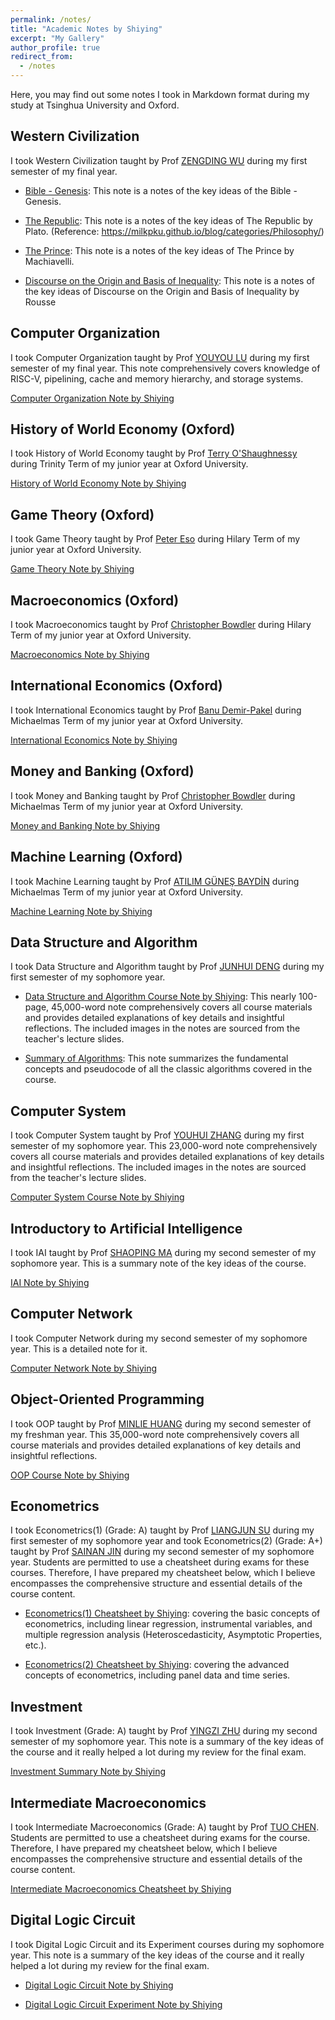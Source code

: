 ```yaml
---
permalink: /notes/
title: "Academic Notes by Shiying"
excerpt: "My Gallery"
author_profile: true
redirect_from: 
  - /notes
---  
```



Here, you may find out some notes I took in Markdown format during my study at Tsinghua University and Oxford.




## Western Civilization

I took Western Civilization taught by Prof [ZENGDING WU](https://www.xyc.tsinghua.edu.cn/info/1325/2662.htm) during my first semester of my final year. 

+ [Bible - Genesis](/files/Bible_Genesis.pdf): This note is a notes of the key ideas of the Bible - Genesis.
  
+ [The Republic](/files/The_Republic.pdf): This note is a notes of the key ideas of The Republic by Plato. (Reference: https://milkpku.github.io/blog/categories/Philosophy/)

+ [The Prince](/files/The_Prince.pdf): This note is a notes of the key ideas of The Prince by Machiavelli.

+ [Discourse on the Origin and Basis of Inequality](/files/Discourse_on_the_Origin_and_Basis_of_Inequality.pdf): This note is a notes of the key ideas of Discourse on the Origin and Basis of Inequality by Rousse




## Computer Organization

I took Computer Organization taught by Prof [YOUYOU LU](https://www.cs.tsinghua.edu.cn/info/1108/3941.htm) during my first semester of my final year. This note comprehensively covers knowledge of RISC-V, pipelining, cache and memory hierarchy, and storage systems.

[Computer Organization Note by Shiying](/files/Computer_Organization.pdf)




## History of World Economy (Oxford)

I took History of World Economy taught by Prof [Terry O'Shaughnessy](https://www.st-annes.ox.ac.uk/cpt_people/oshaughnessy-dr-terry/) during Trinity Term of my junior year at Oxford University.

[History of World Economy Note by Shiying](/files/History_of_World_Economy.pdf)




## Game Theory (Oxford)

I took Game Theory taught by Prof [Peter Eso](https://www.economics.ox.ac.uk/people/peter-eso-0) during Hilary Term of my junior year at Oxford University.

[Game Theory Note by Shiying](/files/Game_Theory.pdf)



## Macroeconomics (Oxford)

I took Macroeconomics taught by Prof [Christopher Bowdler](https://www.economics.ox.ac.uk/people/christopher-bowdler-0) during Hilary Term of my junior year at Oxford University.

[Macroeconomics Note by Shiying](/files/Macroeconomics.pdf)




## International Economics (Oxford)

I took International Economics taught by Prof [Banu Demir-Pakel](https://www.economics.ox.ac.uk/people/banu-demir-pakel) during Michaelmas Term of my junior year at Oxford University.

[International Economics Note by Shiying](/files/International_Economics.pdf)




## Money and Banking (Oxford)

I took Money and Banking taught by Prof [Christopher Bowdler](https://www.economics.ox.ac.uk/people/christopher-bowdler-0) during Michaelmas Term of my junior year at Oxford University.

[Money and Banking Note by Shiying](/files/Money_and_Banking.pdf)




## Machine Learning (Oxford)

I took Machine Learning taught by Prof [ATILIM GÜNEŞ BAYDİN](http://gbaydin.github.io/) during Michaelmas Term of my junior year at Oxford University.

[Machine Learning Note by Shiying](/files/Machine_Learning.pdf)




## Data Structure and Algorithm

I took Data Structure and Algorithm taught by Prof [JUNHUI DENG](https://www.cs.tsinghua.edu.cn/info/1137/3886.htm) during my first semester of my sophomore year. 

+ [Data Structure and Algorithm Course Note by Shiying](/files/DSA.html): This nearly 100-page, 45,000-word note comprehensively covers all course materials and provides detailed explanations of key details and insightful reflections. The included images in the notes are sourced from the teacher's lecture slides.



+ [Summary of Algorithms](/files/Algorithms.html): This note summarizes the fundamental concepts and pseudocode of all the classic algorithms covered in the course.





## Computer System

I took Computer System taught by Prof [YOUHUI ZHANG](https://www.cs.tsinghua.edu.cn/info/1107/3506.htm) during my first semester of my sophomore year. This 23,000-word note comprehensively covers all course materials and provides detailed explanations of key details and insightful reflections. The included images in the notes are sourced from the teacher's lecture slides.

[Computer System Course Note by Shiying](/files/ICS.html)




## Introductory to Artificial Intelligence

I took IAI taught by Prof [SHAOPING MA](https://www.cs.tsinghua.edu.cn/info/1121/3556.htm) during my second semester of my sophomore year. This is a summary note of the key ideas of the course.

[IAI Note by Shiying](/files/AI.html)




## Computer Network

I took Computer Network during my second semester of my sophomore year. This is a detailed note for it.

[Computer Network Note by Shiying](/files/Computer_Network.pdf)




## Object-Oriented Programming

I took OOP taught by Prof [MINLIE HUANG](https://www.cs.tsinghua.edu.cn/info/1122/3568.htm) during my second semester of my freshman year. This 35,000-word note comprehensively covers all course materials and provides detailed explanations of key details and insightful reflections. 

[OOP Course Note by Shiying](/files/OOP.html)




## Econometrics

I took Econometrics(1) (Grade: A) taught by Prof [LIANGJUN SU](https://www.sem.tsinghua.edu.cn/info/1206/32089.htm) during my first semester of my sophomore year and took Econometrics(2) (Grade: A+) taught by Prof [SAINAN JIN](https://www.tioe.tsinghua.edu.cn/info/1179/2211.htm) during my second semester of my sophomore year. Students are permitted to use a cheatsheet during exams for these courses. Therefore, I have prepared my cheatsheet below, which I believe encompasses the comprehensive structure and essential details of the course content.

+ [Econometrics(1) Cheatsheet by Shiying](/files/Econometrics_1.pdf): covering the basic concepts of econometrics, including linear regression, instrumental variables, and multiple regression analysis (Heteroscedasticity, Asymptotic Properties, etc.).

+ [Econometrics(2) Cheatsheet by Shiying](/files/Econometrics_2.pdf): covering the advanced concepts of econometrics, including panel data and time series.



## Investment

I took Investment (Grade: A) taught by Prof [YINGZI ZHU](https://www.sem.tsinghua.edu.cn/info/1207/31884.htm) during my second semester of my sophomore year. This note is a summary of the key ideas of the course and it really helped a lot during my review for the final exam.

[Investment Summary Note by Shiying](/files/Investment.html)



## Intermediate Macroeconomics

I took Intermediate Macroeconomics (Grade: A) taught by Prof [TUO CHEN](https://www.sem.tsinghua.edu.cn/info/1206/33181.htm). Students are permitted to use a cheatsheet during exams for the course. Therefore, I have prepared my cheatsheet below, which I believe encompasses the comprehensive structure and essential details of the course content.

[Intermediate Macroeconomics Cheatsheet by Shiying](/files/Macro.pdf)




## Digital Logic Circuit

I took Digital Logic Circuit and its Experiment courses during my sophomore year. This note is a summary of the key ideas of the course and it really helped a lot during my review for the final exam.

+ [Digital Logic Circuit Note by Shiying](/files/Digital_Logic_Circuit.pdf)

+ [Digital Logic Circuit Experiment Note by Shiying](/files/Digital_Logic_Circuit_Experiment.pdf)


